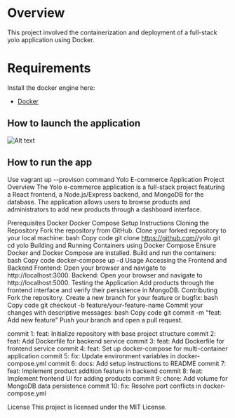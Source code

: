 # Overview
This project involved the containerization and deployment of a full-stack yolo application using Docker.


# Requirements
Install the docker engine here:
- [Docker](https://docs.docker.com/engine/install/) 

## How to launch the application 


![Alt text](image.png)

## How to run the app
Use vagrant up --provison command
Yolo E-commerce Application
Project Overview
The Yolo e-commerce application is a full-stack project featuring a React frontend, a Node.js/Express backend, and MongoDB for the database. The application allows users to browse products and administrators to add new products through a dashboard interface.

Prerequisites
Docker
Docker Compose
Setup Instructions
Cloning the Repository
Fork the repository from GitHub.
Clone your forked repository to your local machine:
bash
Copy code
git clone https://github.com/<blackswanalpha>/yolo.git
cd yolo
Building and Running Containers using Docker Compose
Ensure Docker and Docker Compose are installed.
Build and run the containers:
bash
Copy code
docker-compose up -d
Usage
Accessing the Frontend and Backend
Frontend: Open your browser and navigate to http://localhost:3000.
Backend: Open your browser and navigate to http://localhost:5000.
Testing the Application
Add products through the frontend interface and verify their persistence in MongoDB.
Contributing
Fork the repository.
Create a new branch for your feature or bugfix:
bash
Copy code
git checkout -b feature/your-feature-name
Commit your changes with descriptive messages:
bash
Copy code
git commit -m "feat: Add new feature"
Push your branch and open a pull request.

commit 1: feat: Initialize repository with base project structure
commit 2: feat: Add Dockerfile for backend service
commit 3: feat: Add Dockerfile for frontend service
commit 4: feat: Set up docker-compose for multi-container application
commit 5: fix: Update environment variables in docker-compose.yml
commit 6: docs: Add setup instructions to README
commit 7: feat: Implement product addition feature in backend
commit 8: feat: Implement frontend UI for adding products
commit 9: chore: Add volume for MongoDB data persistence
commit 10: fix: Resolve port conflicts in docker-compose.yml

License
This project is licensed under the MIT License.
